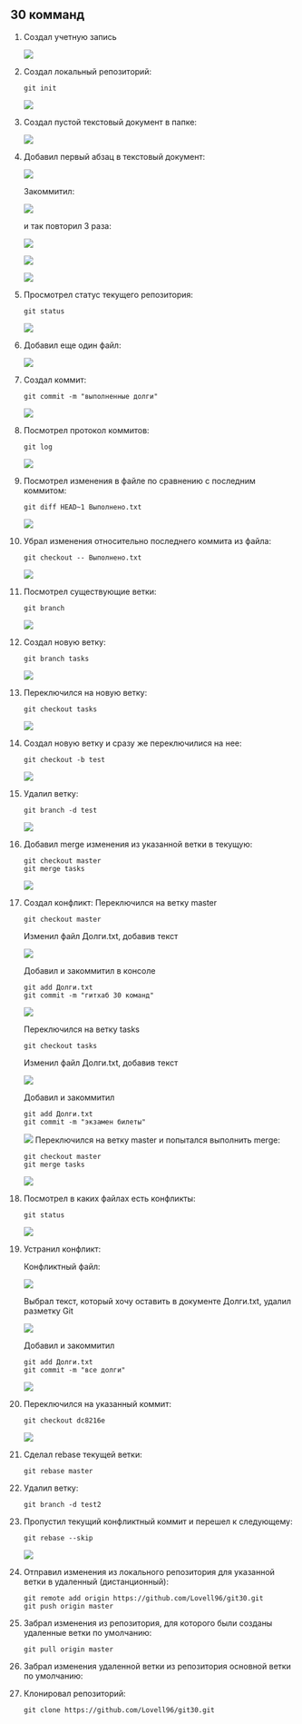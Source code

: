 ## 30 комманд

1. Создал учетную запись

   ![](/images/git_config.png)
   
3. Создал локальный репозиторий:
    ```
    git init
    ```

    ![](/images/git_init.png)

5. Создал пустой текстовый документ в папке:
   
   ![](/images/empty_txt.png)
6. Добавил первый абзац в текстовый документ:

     ![](/images/par_1.png)

     Закоммитил:
     
     ![](/images/git_commit1.png)
     
     и так повторил 3 раза:
     
     ![](/images/par_2.png)
       
     ![](/images/txt3.png)
       
     ![](/images/par_3.png)
    
5. Просмотрел статус текущего репозитория:
    ```
    git status
    ```
    ![](/images/git_status.png)
6. Добавил еще один файл:

    ![](/images/empty_txt2.png)
8. Создал коммит:
    ```
    git commit -m "выполненные долги"
    ```
    ![](/images/git_commit2.png)
9. Посмотрел протокол коммитов:
    ```
    git log
    ```
    ![](/images/git_log.png)
10. Посмотрел изменения в файле по сравнению с последним коммитом:
    ```
    git diff HEAD~1 Выполнено.txt
    ```
     ![](/images/git_diff.png)
11. Убрал изменения относительно последнего коммита из файла:
    ```
    git checkout -- Выполнено.txt
    ```
    
    ![](/images/git_checkout1.png)
12. Посмотрел существующие ветки:
    ```
    git branch
    ```
    ![](/images/git_branch.png)
13. Создал новую ветку:
    ```
    git branch tasks
    ```

    ![](/images/git_branch1.png)
14. Переключился на новую ветку:
    ```
    git checkout tasks
    ```
    ![](/images/git_checkout.png)
15. Создал новую ветку и сразу же переключилися на нее:
    ```
    git checkout -b test
    ```
    ![](/images/git_checkout3.png)
16. Удалил ветку:
    ```
    git branch -d test
    ```
    ![](/images/branch_del.png)
17. Добавил merge изменения из указанной ветки в текущую:
    ```
    git checkout master
    git merge tasks
    ```
    ![](/images/git_merge.png)
19. Создал конфликт:
    Переключился на ветку master
    ```
    git checkout master
    ```
    Изменил файл Долги.txt, добавив текст

    ![](/images/conf1.png)
    
    Добавил и закоммитил в консоле
      
      ```
      git add Долги.txt
      git commit -m "гитхаб 30 команд"
      ```
      ![](/images/conf2.png)

    Переключился на ветку tasks
    ```
    git checkout tasks
    ```
    Изменил файл Долги.txt, добавив текст

    ![](/images/conf3.png)

    Добавил и закоммитил
    
      ```
      git add Долги.txt
      git commit -m "экзамен билеты"
      ```
      ![](/images/git_commit3.png)
    Переключился на ветку master и попытался выполнить merge:
      
      ```
      git checkout master
      git merge tasks
      ```
      ![](/images/conf4.png)
21. Посмотрел в каких файлах есть конфликты:
    ```
    git status
    ```
    ![](/images/git_status2.png)
22. Устранил конфликт:

    Конфликтный файл:
    
    ![](/images/solve_conf1.png)
    
    Выбрал текст, который хочу оставить в документе Долги.txt, удалил разметку Git

    ![](/images/solve_conf2.png)

    Добавил и закоммитил
      
      ```
      git add Долги.txt
      git commit -m "все долги"
      ```
      ![](/images/solve_conf3.png)
19. Переключился на указанный коммит:
    ```
    git checkout dc8216e
    ```
    ![](/images/git_checkout4.png)
18. Сделал rebase текущей ветки:
    ```
    git rebase master
    ```
18. Удалил ветку:
    ```
    git branch -d test2
    ```
19. Пропустил текущий конфликтный коммит и перешел к следующему:
    ```
    git rebase --skip
    ```
    ![](/images/rebase_skip.png)
20. Отправил изменения из локального репозитория для указанной ветки в удаленный (дистанционный):
    ```
    git remote add origin https://github.com/Lovell96/git30.git
    git push origin master
    ```
21. Забрал изменения из репозитория, для которого были созданы удаленные ветки по умолчанию:
    ```
    git pull origin master
    ```
22. Забрал изменения удаленной ветки из репозитория основной ветки по умолчанию:
    
23. Клонировал репозиторий:
    ```
    git clone https://github.com/Lovell96/git30.git
    ```
